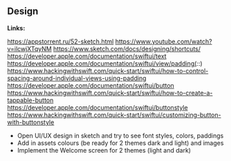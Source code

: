 ## Design

**Links:**

https://appstorrent.ru/52-sketch.html
https://www.youtube.com/watch?v=ilcwjXTqyNM
https://www.sketch.com/docs/designing/shortcuts/
https://developer.apple.com/documentation/swiftui/text
https://developer.apple.com/documentation/swiftui/view/padding(_:_:)
https://www.hackingwithswift.com/quick-start/swiftui/how-to-control-spacing-around-individual-views-using-padding
https://developer.apple.com/documentation/swiftui/button
https://www.hackingwithswift.com/quick-start/swiftui/how-to-create-a-tappable-button
https://developer.apple.com/documentation/swiftui/buttonstyle
https://www.hackingwithswift.com/quick-start/swiftui/customizing-button-with-buttonstyle

- Open UI/UX design in sketch and try to see font styles, colors, paddings
- Add in assets colours (be ready for 2 themes dark and light) and images
- Implement the Welcome screen for 2 themes (light and dark)
